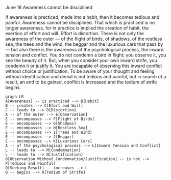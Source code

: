 June 18
Awareness cannot be disciplined

If awareness is practiced, made into a habit, then it becomes tedious and painful. Awareness cannot be disciplined. That which is practiced is no longer awareness, for in practice is implied the creation of habit, the exertion of effort and will. Effort is distortion. There is not only the awareness of the outer — of the flight of birds, of shadows, of the restless sea, the trees and the wind, the beggar and the luxurious cars that pass by — but also there is the awareness of the psychological process, the inward tension and conflict. You do not condemn a bird in flight; you observe it, you see the beauty of it. But, when you consider your own inward strife, you condemn it or justify it. You are incapable of observing this inward conflict without choice or justification.
To be aware of your thought and feeling without identification and denial is not tedious and painful, but in search of a result, an end to be gained, conflict is increased and the tedium of strife begins.

```mermaid
graph LR
A[Awareness] -- is practiced --> B[Habit]
B -- creates --> C[Efort and Will]
C -- leads to --> D[Distortion]
A -- of the outer --> E[Observation]
E -- encompasses --> F[Flight of Birds]
E -- encompasses --> G[Shadows]
E -- encompasses --> H[Restless Sea]
E -- encompasses --> I[Trees and Wind]
E -- encompasses --> J[Beggar]
E -- encompasses --> K[Luxurious Cars]
A -- of the psychological process --> L[Inward Tension and Conflict]
L -- leads to --> M[Condemnation]
L -- leads to --> N[Justification]
O[Observation Without Condemnation/Justification] -- is not --> P[Tedious and Painful]
Q[Seeking Result] -- increases --> L
Q -- begins --> R[Tedium of Strife]
```